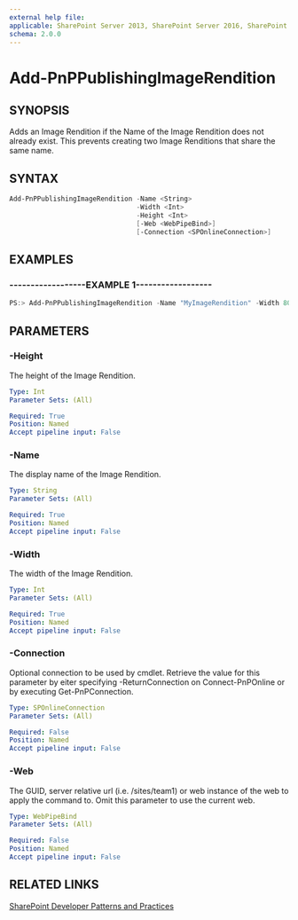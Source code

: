 ```yaml
---
external help file:
applicable: SharePoint Server 2013, SharePoint Server 2016, SharePoint Online
schema: 2.0.0
---
```

# Add-PnPPublishingImageRendition

## SYNOPSIS
Adds an Image Rendition if the Name of the Image Rendition does not already exist. This prevents creating two Image Renditions that share the same name.

## SYNTAX 

```powershell
Add-PnPPublishingImageRendition -Name <String>
                                -Width <Int>
                                -Height <Int>
                                [-Web <WebPipeBind>]
                                [-Connection <SPOnlineConnection>]
```

## EXAMPLES

### ------------------EXAMPLE 1------------------
```powershell
PS:> Add-PnPPublishingImageRendition -Name "MyImageRendition" -Width 800 -Height 600
```



## PARAMETERS

### -Height
The height of the Image Rendition.

```yaml
Type: Int
Parameter Sets: (All)

Required: True
Position: Named
Accept pipeline input: False
```

### -Name
The display name of the Image Rendition.

```yaml
Type: String
Parameter Sets: (All)

Required: True
Position: Named
Accept pipeline input: False
```

### -Width
The width of the Image Rendition.

```yaml
Type: Int
Parameter Sets: (All)

Required: True
Position: Named
Accept pipeline input: False
```

### -Connection
Optional connection to be used by cmdlet. Retrieve the value for this parameter by eiter specifying -ReturnConnection on Connect-PnPOnline or by executing Get-PnPConnection.

```yaml
Type: SPOnlineConnection
Parameter Sets: (All)

Required: False
Position: Named
Accept pipeline input: False
```

### -Web
The GUID, server relative url (i.e. /sites/team1) or web instance of the web to apply the command to. Omit this parameter to use the current web.

```yaml
Type: WebPipeBind
Parameter Sets: (All)

Required: False
Position: Named
Accept pipeline input: False
```

## RELATED LINKS

[SharePoint Developer Patterns and Practices](http://aka.ms/sppnp)
